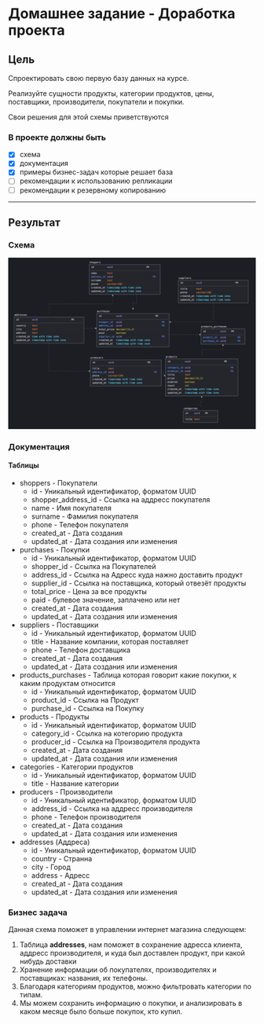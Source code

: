 # Домашнее задание - Доработка проекта

## Цель

Спроектировать свою первую базу данных на курсе.

Реализуйте сущности продукты, категории продуктов, цены, поставщики, производители, покупатели и покупки.

Свои решения для этой схемы приветствуются

### В проекте должны быть

- [x] схема
- [x] документация
- [x] примеры бизнес-задач которые решает база
- [ ] рекомендации к использованию репликации
- [ ] рекомендации к резервному копированию

---

## Результат

### Схема

![Diagram](img/diagram.png)

### Документация

#### Таблицы

- shoppers - Покупатели
  - id - Уникальный идентификатор, форматом UUID
  - shopper_address_id - Ссылка на аддресс покупателя
  - name - Имя покупателя
  - surname - Фамилия покупателя
  - phone - Телефон покупателя
  - created_at - Дата создания
  - updated_at - Дата создания или изменения
- purchases - Покупки
  - id - Уникальный идентификатор, форматом UUID
  - shopper_id - Ссылка на Покупателей
  - address_id - Ссылка на Адресс куда нажно доставить продукт
  - supplier_id - Ссылка на поставщика, который отвезёт продукты
  - total_price - Цена за все продукты
  - paid - булевое значение, заплачено или нет
  - created_at - Дата создания
  - updated_at - Дата создания или изменения
- suppliers - Поставщики
  - id - Уникальный идентификатор, форматом UUID
  - title - Название компании, которая поставляет
  - phone - Телефон доставщика
  - created_at - Дата создания
  - updated_at - Дата создания или изменения
- products_purchases - Таблица которая говорит какие покупки, к каким продуктам относится
  - id - Уникальный идентификатор, форматом UUID
  - product_id - Ссылка на Продукт
  - purchase_id - Ссылка на Покупку
- products - Продукты
  - id - Уникальный идентификатор, форматом UUID
  - category_id - Ссылка на котегорию продукта
  - producer_id - Ссылка на Производителя продукта
  - created_at - Дата создания
  - updated_at - Дата создания или изменения
- categories - Категории продуктов
  - id - Уникальный идентификатор, форматом UUID
  - title - Название категории
- producers - Производители
  - id - Уникальный идентификатор, форматом UUID
  - address_id - Ссылка на аддресс производителя
  - phone - Телефон производителя
  - created_at - Дата создания
  - updated_at - Дата создания или изменения
- addresses (Аддреса)
  - id - Уникальный идентификатор, форматом UUID
  - country - Странна
  - city - Город
  - address - Адресс
  - created_at - Дата создания
  - updated_at - Дата создания или изменения

### Бизнес задача

Данная схема поможет в управлении интернет магазина следующем:

1. Таблица **addresses**, нам поможет в сохранение адресса клиента, аддресс производителя, и куда был доставлен продукт, при какой нибудь доставки
2. Хранение информации об покупателях, производителях и поставщиках: названия, их телефоны.
3. Благодаря категориям продуктов, можно фильтровать категории по типам.
4. Мы можем сохранить информацию о покупки, и анализировать в каком месяце было больше покупок, кто купил.
